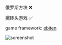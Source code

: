 俄罗斯方块 ❌

摞砖头游戏 ✅


game framework: [ebiten](https://github.com/hajimehoshi/ebiten)


![screenshot](https://raw.githubusercontent.com/shawn-bluce/Tetris/master/main.go)
